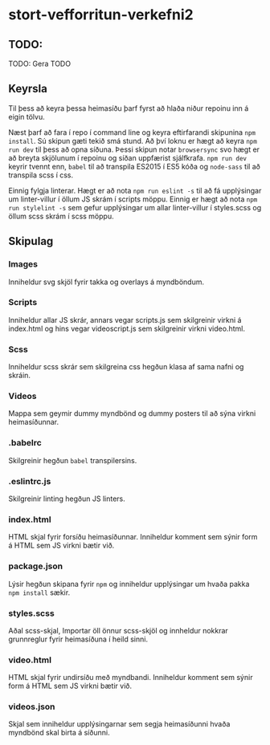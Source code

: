 # stort-vefforritun-verkefni2

## TODO:

TODO: Gera TODO

## Keyrsla

Til þess að keyra þessa heimasíðu þarf fyrst að hlaða niður repoinu inn á eigin tölvu.

Næst þarf að fara í repo í command line og keyra eftirfarandi skipunina `npm install`. Sú skipun gæti tekið smá stund. Að því loknu er hægt að keyra `npm run dev` til þess að opna síðuna. Þessi skipun notar `browsersync` svo hægt er að breyta skjölunum í repoinu og síðan uppfærist sjálfkrafa. `npm run dev` keyrir tvennt enn, `babel` til að transpila ES2015 í ES5 kóða og `node-sass` til að transpila scss í css.

Einnig fylgja linterar. Hægt er að nota `npm run eslint -s` til að fá upplýsingar um linter-villur í öllum JS skrám í scripts möppu. Einnig er hægt að nota `npm run stylelint -s` sem gefur upplýsingar um allar linter-villur í styles.scss og öllum scss skrám í scss möppu.

## Skipulag

### Images

Inniheldur svg skjöl fyrir takka og overlays á myndböndum.

### Scripts

Inniheldur allar JS skrár, annars vegar scripts.js sem skilgreinir virkni á index.html og hins vegar videoscript.js sem skilgreinir virkni video.html.

### Scss

Inniheldur scss skrár sem skilgreina css hegðun klasa af sama nafni og skráin.

### Videos

Mappa sem geymir dummy myndbönd og dummy posters til að sýna virkni heimasíðunnar.

### .babelrc

Skilgreinir hegðun `babel` transpilersins.

### .eslintrc.js

Skilgreinir linting hegðun JS linters.

### index.html

HTML skjal fyrir forsíðu heimasíðunnar. Inniheldur komment sem sýnir form á HTML sem JS virkni bætir við.

### package.json

Lýsir hegðun skipana fyrir `npm` og inniheldur upplýsingar um hvaða pakka `npm install` sækir.

### styles.scss

Aðal scss-skjal, Importar öll önnur scss-skjöl og innheldur nokkrar grunnreglur fyrir heimasíðuna í heild sinni.

### video.html

HTML skjal fyrir undirsíðu með myndbandi. Inniheldur komment sem sýnir form á HTML sem JS virkni bætir við.

### videos.json

Skjal sem inniheldur upplýsingarnar sem segja heimasíðunni hvaða myndbönd skal birta á síðunni.
